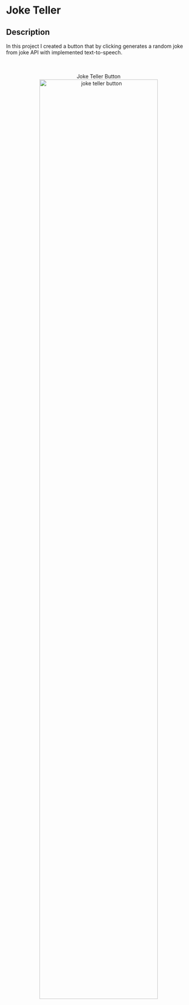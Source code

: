 <h1>Joke Teller</h1>

<h2>Description</h2>
In this project I created a button that by clicking generates a random joke from joke API with implemented text-to-speech.
<br /><br /><br />

<p align="center">
Joke Teller Button <br/>
<img src="https://i.imgur.com/EmMxhdM.png" height="80%" width="80%" alt="joke teller button"/>
<br />

